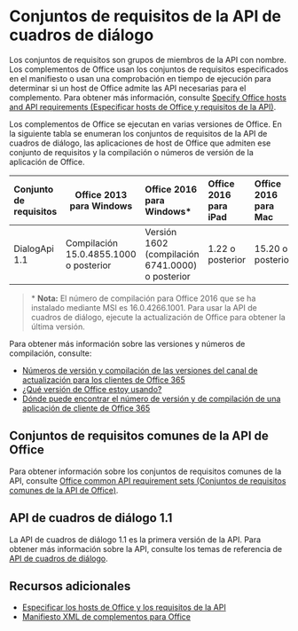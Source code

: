 
# <a name="dialog-api-requirement-sets"></a>Conjuntos de requisitos de la API de cuadros de diálogo

Los conjuntos de requisitos son grupos de miembros de la API con nombre. Los complementos de Office usan los conjuntos de requisitos especificados en el manifiesto o usan una comprobación en tiempo de ejecución para determinar si un host de Office admite las API necesarias para el complemento. Para obtener más información, consulte [Specify Office hosts and API requirements (Especificar hosts de Office y requisitos de la API)](../docs/overview/specify-office-hosts-and-api-requirements.md).

Los complementos de Office se ejecutan en varias versiones de Office. En la siguiente tabla se enumeran los conjuntos de requisitos de la API de cuadros de diálogo, las aplicaciones de host de Office que admiten ese conjunto de requisitos y la compilación o números de versión de la aplicación de Office.

|  Conjunto de requisitos  |  Office 2013 para Windows | Office 2016 para Windows*   |  Office 2016 para iPad  |  Office 2016 para Mac  | Office Online  | 
|:-----|-----|:-----|:-----|:-----|:-----|
| DialogApi 1.1  | Compilación 15.0.4855.1000 o posterior | Versión 1602 (compilación 6741.0000) o posterior | 1.22 o posterior | 15.20 o posterior| Estamos trabajando en ello. |

>&#42; **Nota:** El número de compilación para Office 2016 que se ha instalado mediante MSI es 16.0.4266.1001. Para usar la API de cuadros de diálogo, ejecute la actualización de Office para obtener la última versión. 

Para obtener más información sobre las versiones y números de compilación, consulte:

- [Números de versión y compilación de las versiones del canal de actualización para los clientes de Office 365](https://technet.microsoft.com/en-us/library/mt592918.aspx)
- [¿Qué versión de Office estoy usando?](https://support.office.com/en-us/article/What-version-of-Office-am-I-using-932788b8-a3ce-44bf-bb09-e334518b8b19?ui=en-US&rs=en-US&ad=US&fromAR=1)
- [Dónde puede encontrar el número de versión y de compilación de una aplicación de cliente de Office 365](https://technet.microsoft.com/en-us/library/mt592918.aspx#Anchor_1)

## <a name="office-common-api-requirement-sets"></a>Conjuntos de requisitos comunes de la API de Office
Para obtener información sobre los conjuntos de requisitos comunes de la API, consulte [Office common API requirement sets (Conjuntos de requisitos comunes de la API de Office)](office-add-in-requirement-sets.md).

## <a name="dialog-api-11"></a>API de cuadros de diálogo 1.1 
La API de cuadros de diálogo 1.1 es la primera versión de la API. Para obtener más información sobre la API, consulte los temas de referencia de [API de cuadros de diálogo](../shared/officeui.md).

## <a name="additional-resources"></a>Recursos adicionales

- [Especificar los hosts de Office y los requisitos de la API](../docs/overview/specify-office-hosts-and-api-requirements.md)
- [Manifiesto XML de complementos para Office](https://dev.office.com/docs/add-ins/overview/add-in-manifests)
